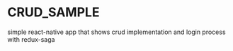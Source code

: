 # CRUD_SAMPLE
simple react-native app that shows crud implementation and login process with redux-saga
